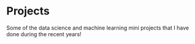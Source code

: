 # Projects

Some of the data science and machine learning mini projects that I have done during the recent years!
